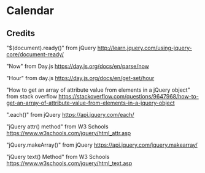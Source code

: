 # Calendar


## Credits

"$(document).ready()" from jQuery
http://learn.jquery.com/using-jquery-core/document-ready/

"Now" from Day.js
https://day.js.org/docs/en/parse/now

"Hour" from day.js
https://day.js.org/docs/en/get-set/hour


"How to get an array of attribute value from elements in a jQuery object" from stack overflow
https://stackoverflow.com/questions/9647968/how-to-get-an-array-of-attribute-value-from-elements-in-a-jquery-object


".each()" from jQuery
https://api.jquery.com/each/

"jQuery attr() method" from W3 Schools
https://www.w3schools.com/jquery/html_attr.asp

"jQuery.makeArray()" from jQuery
https://api.jquery.com/jquery.makearray/

"jQuery text() Method" from W3 Schools
https://www.w3schools.com/jquery/html_text.asp